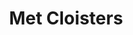 ---
title: "Met Cloisters"
description: "quick jaunt to Fort Tryon Park"
pubDatetime: 2025-02-28
tags: ["la", "friends", "annette", "trips"]
borderColor: "#e8f0f2"
location: "Los Angeles, California"
coverPhotoId: "la-ny25-beach-1"
---